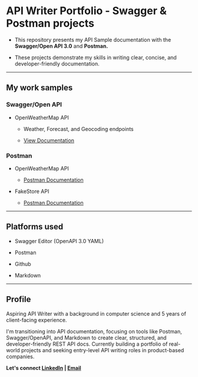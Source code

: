 # API Writer Portfolio - Swagger & Postman projects

- This repository presents my API Sample documentation with the **Swagger/Open API 3.0** and **Postman.**
    
- These projects demonstrate my skills in writing clear, concise, and developer-friendly documentation.
    

---

## My work samples

### Swagger/Open API

- OpenWeatherMap API
    
    - Weather, Forecast, and Geocoding endpoints
        
    - [View Documentation](https://github.com/Prasanna2198/api-documentation-portfolio/tree/e7d4f1ac5fe2ed052748c8412e40654daa513e55/swagger-docs)
        

### Postman

- OpenWeatherMap API
    
    - [Postman Documentation](https://documenter.getpostman.com/view/43353117/2sB2cd4J9g)
        
- FakeStore API
    
    - [Postman Documentation](https://documenter.getpostman.com/view/43353117/2sB2j6AqrZ)
        

---

## Platforms used

- Swagger Editor (OpenAPI 3.0 YAML)
    
- Postman
    
- Github
    
- Markdown
    

---

## Profile

Aspiring API Writer with a background in computer science and 5 years of client-facing experience.

I'm transitioning into API documentation, focusing on tools like Postman, Swagger/OpenAPI, and Markdown to create clear, structured, and developer-friendly REST API docs. Currently building a portfolio of real-world projects and seeking entry-level API writing roles in product-based companies.

**Let's connect [LinkedIn](linkedin.com/in/prasanna-rengaraju-242714231) | [Email](r.prasanna1998@gmail.com)**
